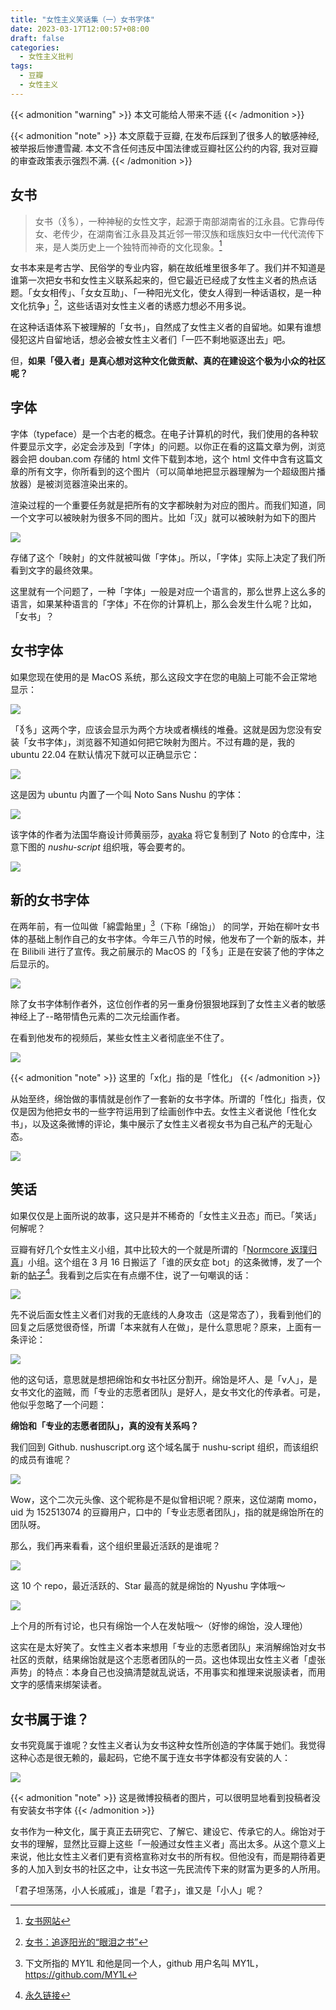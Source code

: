 ```yaml
---
title: "女性主义笑话集（一）女书字体"
date: 2023-03-17T12:00:57+08:00
draft: false
categories:
  - 女性主义批判
tags:
  - 豆瓣
  - 女性主义
---
```


{{<  admonition "warning" >}}
本文可能给人带来不适
{{< /admonition >}}

{{<  admonition "note" >}}
本文原载于豆瓣, 在发布后踩到了很多人的敏感神经, 被举报后惨遭雪藏. 本文不含任何违反中国法律或豆瓣社区公约的内容, 我对豆瓣的审查政策表示强烈不满.
{{< /admonition >}}


## 女书

> 女书（𛆁𛈬），一种神秘的女性文字，起源于南部湖南省的江永县。它靠母传女、老传少，在湖南省江永县及其近邻一带汉族和瑶族妇女中一代代流传下来，是人类历史上一个独特而神奇的文化现象。[^1]

女书本来是考古学、民俗学的专业内容，躺在故纸堆里很多年了。我们并不知道是谁第一次把女书和女性主义联系起来的，但它最近已经成了女性主义者的热点话题。「女女相传」、「女女互助」、「一种阳光文化，使女人得到一种话语权，是一种文化抗争」[^2]，这些话语对女性主义者的诱惑力想必不用多说。

在这种话语体系下被理解的「女书」，自然成了女性主义者的自留地。如果有谁想侵犯这片自留地话，想必会被女性主义者们「一匹不剩地驱逐出去」吧。

但，**如果「侵入者」是真心想对这种文化做贡献、真的在建设这个极为小众的社区呢？**

## 字体

字体（typeface）是一个古老的概念。在电子计算机的时代，我们使用的各种软件要显示文字，必定会涉及到「字体」的问题。以你正在看的这篇文章为例，浏览器会把 douban.com 存储的 html 文件下载到本地，这个 html 文件中含有这篇文章的所有文字，你所看到的这个图片（可以简单地把显示器理解为一个超级图片播放器）是被浏览器渲染出来的。

渲染过程的一个重要任务就是把所有的文字都映射为对应的图片。而我们知道，同一个文字可以被映射为很多不同的图片。比如「汉」就可以被映射为如下的图片

![](https://pic.imgdb.cn/item/649282d51ddac507cc8b5a50.png)

存储了这个「映射」的文件就被叫做「字体」。所以，「字体」实际上决定了我们所看到文字的最终效果。

这里就有一个问题了，一种「字体」一般是对应一个语言的，那么世界上这么多的语言，如果某种语言的「字体」不在你的计算机上，那么会发生什么呢？比如，「女书」？

## 女书字体

如果您现在使用的是 MacOS 系统，那么这段文字在您的电脑上可能不会正常地显示：

![](https://pic.imgdb.cn/item/6492831c1ddac507cc8bc2ae.png)

「𛆁𛈬」这两个字，应该会显示为两个方块或者横线的堆叠。这就是因为您没有安装「女书字体」，浏览器不知道如何把它映射为图片。不过有趣的是，我的 ubuntu 22.04 在默认情况下就可以正确显示它：

![](https://pic.imgdb.cn/item/6492834f1ddac507cc8c1a7b.png)

这是因为 ubuntu 内置了一个叫 Noto Sans Nushu 的字体：

![](https://pic.imgdb.cn/item/649283761ddac507cc8c5639.png)

该字体的作者为法国华裔设计师黄丽莎，[ayaka](https://linktr.ee/ayaka14732) 将它复制到了 Noto 的仓库中，注意下图的 *nushu-script* 组织哦，等会要考的。

![](https://pic.imgdb.cn/item/649283f21ddac507cc8d0f12.png)

## 新的女书字体

在两年前，有一位叫做「綿雲飴里」[^3]（下称「绵饴」） 的同学，开始在柳叶女书体的基础上制作自己的女书字体。今年三八节的时候，他发布了一个新的版本，并在 Bilibili 进行了宣传。我之前展示的 MacOS 的「𛆁𛈬」正是在安装了他的字体之后显示的。

![](https://pic.imgdb.cn/item/6492845c1ddac507cc8dce9c.png)

除了女书字体制作者外，这位创作者的另一重身份狠狠地踩到了女性主义者的敏感神经上了--略带情色元素的二次元绘画作者。

在看到他发布的视频后，某些女性主义者彻底坐不住了。

![](https://pic.imgdb.cn/item/649284781ddac507cc8dfc59.png)

{{<  admonition "note" >}}
这里的「x化」指的是「性化」
{{< /admonition >}}

从始至终，绵饴做的事情就是创作了一套新的女书字体。所谓的「性化」指责，仅仅是因为他把女书的一些字符运用到了绘画创作中去。女性主义者说他「性化女书」，以及这条微博的评论，集中展示了女性主义者视女书为自己私产的无耻心态。

![](https://pic.imgdb.cn/item/649285201ddac507cc8ee88c.png)

## 笑话

如果仅仅是上面所说的故事，这只是并不稀奇的「女性主义丑态」而已。「笑话」何解呢？

豆瓣有好几个女性主义小组，其中比较大的一个就是所谓的「[Normcore 返璞归真](https://www.douban.com/group/729670/)」小组。这个组在 3 月 16 日搬运了「谁的厌女症 bot」的这条微博，发了一个新的[帖子](https://www.douban.com/group/topic/285029285/?_i=9022986VwvQ-Is,7323973VwvQ-Is)[^4]。我看到之后实在有点绷不住，说了一句嘲讽的话：

![](https://pic.imgdb.cn/item/649285ac1ddac507cc8f95e4.png)

先不说后面女性主义者们对我的无底线的人身攻击（这是常态了），我看到他们的回复之后感觉很奇怪，所谓「本来就有人在做」，是什么意思呢？原来，上面有一条评论：

![](https://pic.imgdb.cn/item/649285d21ddac507cc8fc486.png)

他的这句话，意思就是想把绵饴和女书社区分割开。绵饴是坏人、是「v人」，是女书文化的盗贼，而「专业的志愿者团队」是好人，是女书文化的传承者。可是，他似乎忽略了一个问题：

**绵饴和「专业的志愿者团队」，真的没有关系吗？**

我们回到 Github. nushuscript.org 这个域名属于 nushu-script 组织，而该组织的成员有谁呢？

![](https://pic.imgdb.cn/item/649285fe1ddac507cc90043f.png)

Wow，这个二次元头像、这个昵称是不是似曾相识呢？原来，这位湖南 momo，uid 为 152513074 的豆瓣用户，口中的「专业志愿者团队」，指的就是绵饴所在的团队呀。

那么，我们再来看看，这个组织里最近活跃的是谁呢？

![](https://pic.imgdb.cn/item/6492862e1ddac507cc9040ea.png)

这 10 个 repo，最近活跃的、Star 最高的就是绵饴的 Nyushu 字体哦～

![](https://pic.imgdb.cn/item/649286441ddac507cc905d9a.png)

上个月的所有讨论，也只有绵饴一个人在发帖哦～（好惨的绵饴，没人理他）

这实在是太好笑了。女性主义者本来想用「专业的志愿者团队」来消解绵饴对女书社区的贡献，结果绵饴就是这个志愿者团队的一员。这也体现出女性主义者「虚张声势」的特点：本身自己也没搞清楚就乱说话，不用事实和推理来说服读者，而用文字的感情来绑架读者。

## 女书属于谁？

女书究竟属于谁呢？女性主义者认为女书这种女性所创造的字体属于她们。我觉得这种心态是很无赖的，最起码，它绝不属于连女书字体都没有安装的人：

![](https://pic.imgdb.cn/item/649286761ddac507cc909c27.png)

{{<  admonition "note" >}}
这是微博投稿者的图片，可以很明显地看到投稿者没有安装女书字体
{{< /admonition >}}

女书作为一种文化，属于真正去研究它、了解它、建设它、传承它的人。绵饴对于女书的理解，显然比豆瓣上这些「一般通过女性主义者」高出太多。从这个意义上来说，他比女性主义者们更有资格宣称对女书的所有权。但他没有，而是期待着更多的人加入到女书的社区之中，让女书这一先民流传下来的财富为更多的人所用。

「君子坦荡荡，小人长戚戚」，谁是「君子」，谁又是「小人」呢？

[^1]: [女书网站](https://nushuscript.org/)
[^2]: [女书：追逐阳光的“眼泪之书”](https://zh.unesco.org/courier/2018-1/nu-shu-zhui-zhu-yang-guang-yan-lei-zhi-shu#:%7E:text=%E5%A5%B3%E4%B9%A6%EF%BC%8C%E6%B1%89%E8%AF%AD%E8%A7%A3%E9%87%8A%E4%B8%BA%2C%E9%A3%8E%E7%91%B6%E4%BF%97%E7%9A%84%E6%B7%B7%E8%A1%80%E5%84%BF%E3%80%82)
[^3]: 下文所指的 MY1L 和他是同一个人，github 用户名叫 MY1L，https://github.com/MY1L
[^4]: [永久链接](https://web.archive.org/web/20230316044339/https://www.douban.com/group/topic/285029285/)


